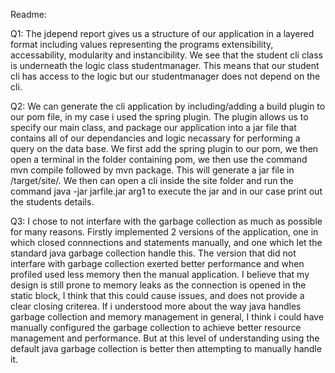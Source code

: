 Readme:

Q1:
The jdepend report gives us a structure of our application in a layered format including values representing the programs extensibility, accessability, modularity and instancibility. We see that the student cli class is underneath the logic class studentmanager.
This means that our student cli has access to the logic but our studentmanager does not depend on the cli.

Q2:
We can generate the cli application by including/adding a build plugin to our pom file, in my case i used the spring plugin. The plugin allows us to specify 
our main class, and package our application into a jar file that contains all of our dependancies and logic necassary for performing a query on the data base.
We first add the spring plugin to our pom, we then open a terminal in the folder containing pom, we then use the command mvn compile followed by mvn package. 
This will generate a jar file in /target/site/. We then can open a cli inside the site folder and run the command java -jar jarfile.jar arg1 to execute the jar 
and in our case print out the students details.

Q3:
I chose to not interfare with the garbage collection as much as possible for many reasons.
Firstly implemented 2 versions of the application, one in which closed connnections and 
statements manually, and one which let the standard java garbage collection handle this.
The version that did not interfare with garbage collection exerted better performance and when profiled 
used less memory then the manual application.
I believe that my design is still prone to memory leaks as the connection is opened in the static block,
I think that this could cause issues, and does not provide a clear closing criterea.
If i understood more about the way java handles garbage collection and memory management in general,
I think i could have manually configured the garbage collection to achieve better resource management and performance.
But at this level of understanding using the default java garbage collection is better then attempting to manually handle it.


